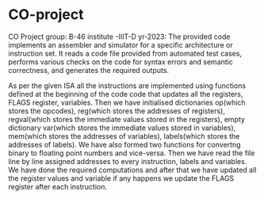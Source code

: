 # CO-project
CO Project group: B-46 institute -IIIT-D yr-2023: The provided code implements an assembler and simulator for a specific architecture or instruction set. It reads a code file provided from automated test cases, performs various checks on the code for syntax errors and semantic correctness, and generates the required outputs.

As per the given ISA all the instructions are implemented using functions defined at the beginning of the code code that updates all the registers, FLAGS register, variables. Then we have initialised dictionaries op(which stores the opcodes), reg(which stores the addresses of registers), regval(which stores the immediate values stored in the registers), empty dictionary var(which stores the immediate values stored in variables), mem(which stores the addresses of variables), labels(which stores the addresses of labels). We have also formed two functions for convertng binary to floating point numbers and vice-versa. Then we have read the file line by line assigned addresses to every instruction, labels and variables. We have done the required computations and after that we have updated all the register values and variable  if any happens we update the FLAGS register after each instruction.
